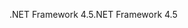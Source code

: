 <span data-ttu-id="fc345-101">.NET Framework 4.5</span><span class="sxs-lookup"><span data-stu-id="fc345-101">.NET Framework 4.5</span></span>